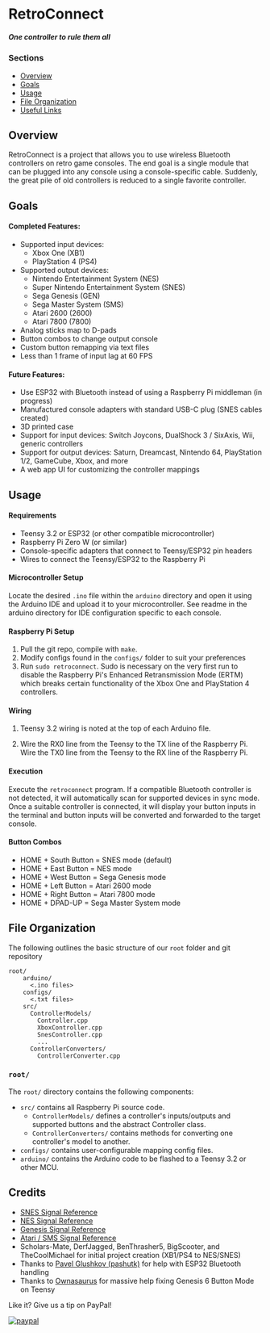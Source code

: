 # RetroConnect
##### *One controller to rule them all*

### **Sections**

- [Overview](#project-summary)
- [Goals](#project-goals)
- [Usage](#usage)
- [File  Organization](#file-organization)
- [Useful Links](#useful-links)

## **Overview**
RetroConnect is a project that allows you to use wireless Bluetooth controllers on retro game consoles. The end goal is a single module that can be plugged into any console using a console-specific cable. Suddenly, the great pile of old controllers is reduced to a single favorite controller.   
    

## **Goals**

#### Completed Features:
- Supported input devices: 
  - Xbox One (XB1)
  - PlayStation 4 (PS4)
- Supported output devices:
  - Nintendo Entertainment System (NES)
  - Super Nintendo Entertainment System (SNES)
  - Sega Genesis (GEN)
  - Sega Master System (SMS)
  - Atari 2600 (2600)
  - Atari 7800 (7800)
- Analog sticks map to D-pads
- Button combos to change output console
- Custom button remapping via text files
- Less than 1 frame of input lag at 60 FPS

#### Future Features:

- Use ESP32 with Bluetooth instead of using a Raspberry Pi middleman (in progress)
- Manufactured console adapters with standard USB-C plug (SNES cables created)
- 3D printed case
- Support for input devices: Switch Joycons, DualShock 3 / SixAxis, Wii, generic controllers
- Support for output devices: Saturn, Dreamcast, Nintendo 64, PlayStation 1/2, GameCube, Xbox, and more
- A web app UI for customizing the controller mappings

## **Usage**

#### Requirements
- Teensy 3.2 or ESP32 (or other compatible microcontroller)
- Raspberry Pi Zero W (or similar)
- Console-specific adapters that connect to Teensy/ESP32 pin headers
- Wires to connect the Teensy/ESP32 to the Raspberry Pi

#### Microcontroller Setup
Locate the desired `.ino` file within the `arduino` directory and open it using the Arduino IDE and upload it to your microcontroller. See readme in the arduino directory for IDE configuration specific to each console.

#### Raspberry Pi Setup
1. Pull the git repo, compile with `make`.
2. Modify configs found in the `configs/` folder to suit your preferences
3. Run `sudo retroconnect`. Sudo is necessary on the very first run to disable the Raspberry Pi's Enhanced Retransmission Mode (ERTM) which breaks certain functionality of the Xbox One and PlayStation 4 controllers.

#### Wiring
1. Teensy 3.2 wiring is noted at the top of each Arduino file.
    
2. Wire the RX0 line from the Teensy to the TX line of the Raspberry Pi. Wire the TX0 line from the Teensy to the RX line of the Raspberry Pi. 

#### Execution
Execute the `retroconnect` program. If a compatible Bluetooth controller is not detected, it will automatically scan for supported devices in sync mode. Once a suitable controller is connected, it will display your button inputs in the terminal and button inputs will be converted and forwarded to the target console.

#### Button Combos
- HOME + South Button = SNES mode (default)
- HOME + East Button = NES mode
- HOME + West Button = Sega Genesis mode
- HOME + Left Button = Atari 2600 mode
- HOME + Right Button = Atari 7800 mode
- HOME + DPAD-UP = Sega Master System mode


## **File Organization**

The following outlines the basic structure of our ```root``` folder and git repository
```
root/
    arduino/
      <.ino files>
    configs/
      <.txt files>
    src/
      ControllerModels/
        Controller.cpp
        XboxController.cpp
        SnesController.cpp
        ...
      ControllerConverters/
        ControllerConverter.cpp
```

### **```root/```**
The ```root/``` directory contains the following components:
- ```src/``` contains all Raspberry Pi source code.
  - ```ControllerModels/``` defines a controller's inputs/outputs and supported buttons and the abstract Controller class.
  - ```ControllerConverters/``` contains methods for converting one controller's model to another.
- ```configs/``` contains user-configurable mapping config files.
- ```arduino/``` contains the Arduino code to be flashed to a Teensy 3.2 or other MCU.

## **Credits**

- [SNES Signal Reference](https://gamefaqs.gamespot.com/snes/916396-super-nintendo/faqs/5395)
- [NES Signal Reference](https://wiki.nesdev.com/w/index.php/Standard_controller)
- [Genesis Signal Reference](https://www.raspberryfield.life/2019/03/25/sega-mega-drive-genesis-6-button-xyz-controller/)
- [Atari / SMS Signal Reference](http://wiki.icomp.de/w/index.php?title=DB9-Joystick&oldid=3915)
- Scholars-Mate, DerfJagged, BenThrasher5, BigScooter, and TheCoolMichael for initial project creation (XB1/PS4 to NES/SNES)
- Thanks to [Pavel Glushkov (pashutk)](http://github.com/pashutk) for help with ESP32 Bluetooth handling
- Thanks to [Ownasaurus](https://github.com/Ownasaurus) for massive help fixing Genesis 6 Button Mode on Teensy 


Like it? Give us a tip on PayPal! 

[![paypal](https://www.paypalobjects.com/en_US/i/btn/btn_donateCC_LG.gif)](https://www.paypal.com/cgi-bin/webscr?cmd=_s-xclick&hosted_button_id=MBDA5CZQHXUU6)
